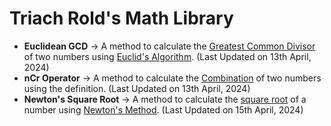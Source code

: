 # Triach Rold's Math Library

- **Euclidean GCD** -> A method to calculate the [Greatest Common Divisor](https://en.wikipedia.org/wiki/Greatest_common_divisor) of two numbers using [Euclid's Algorithm](https://en.wikipedia.org/wiki/Euclidean_algorithm). (Last Updated on 13th April, 2024)
- **nCr Operator** -> A method to calculate the [Combination](https://en.wikipedia.org/wiki/Combination) of two numbers using the definition. (Last Updated on 13th April, 2024)
- **Newton's Square Root** -> A method to calculate the [square root](https://en.wikipedia.org/wiki/Square_root) of a number using [Newton's Method](https://en.wikipedia.org/wiki/Newton%27s_method). (Last Updated on 15th April, 2024)
